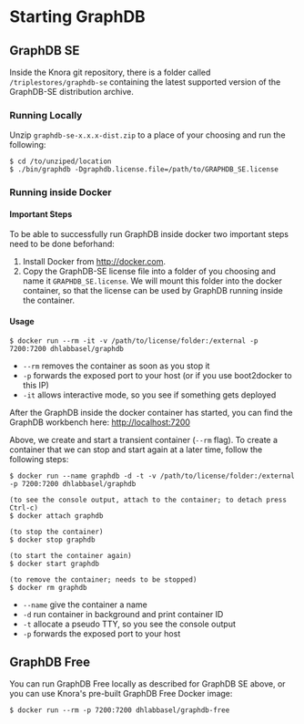 <!---
Copyright © 2015-2018 the contributors (see Contributors.md).

This file is part of Knora.

Knora is free software: you can redistribute it and/or modify
it under the terms of the GNU Affero General Public License as published
by the Free Software Foundation, either version 3 of the License, or
(at your option) any later version.

Knora is distributed in the hope that it will be useful,
but WITHOUT ANY WARRANTY; without even the implied warranty of
MERCHANTABILITY or FITNESS FOR A PARTICULAR PURPOSE.  See the
GNU Affero General Public License for more details.

You should have received a copy of the GNU Affero General Public
License along with Knora.  If not, see <http://www.gnu.org/licenses/>.
-->

# Starting GraphDB

## GraphDB SE

Inside the Knora git repository, there is a folder called
`/triplestores/graphdb-se` containing the latest supported version of
the GraphDB-SE distribution archive.

### Running Locally

Unzip `graphdb-se-x.x.x-dist.zip` to a place of your choosing and run
the following:

    $ cd /to/unziped/location
    $ ./bin/graphdb -Dgraphdb.license.file=/path/to/GRAPHDB_SE.license

### Running inside Docker

#### Important Steps

To be able to successfully run GraphDB inside docker two important steps
need to be done beforhand:

1.  Install Docker from <http://docker.com>.
2.  Copy the GraphDB-SE license file into a folder of you choosing and
    name it `GRAPHDB_SE.license`. We will mount this folder into the
    docker container, so that the license can be used by GraphDB
    running inside the container.

#### Usage

```
$ docker run --rm -it -v /path/to/license/folder:/external -p 7200:7200 dhlabbasel/graphdb
```

  - `--rm` removes the container as soon as you stop it
  - `-p` forwards the exposed port to your host (or if you use
    boot2docker to this IP)
  - `-it` allows interactive mode, so you see if something gets
    deployed

After the GraphDB inside the docker container has started, you can find
the GraphDB workbench here: <http://localhost:7200>

Above, we create and start a transient container (`--rm` flag). To
create a container that we can stop and start again at a later time,
follow the following steps:

```
$ docker run --name graphdb -d -t -v /path/to/license/folder:/external -p 7200:7200 dhlabbasel/graphdb

(to see the console output, attach to the container; to detach press Ctrl-c)
$ docker attach graphdb

(to stop the container)
$ docker stop graphdb

(to start the container again)
$ docker start graphdb

(to remove the container; needs to be stopped)
$ docker rm graphdb
```

  - `--name` give the container a name
  - `-d` run container in background and print container ID
  - `-t` allocate a pseudo TTY, so you see the console output
  - `-p` forwards the exposed port to your host

## GraphDB Free

You can run GraphDB Free locally as described for GraphDB SE above, or
you can use Knora's pre-built GraphDB Free Docker image:

```
$ docker run --rm -p 7200:7200 dhlabbasel/graphdb-free
```
